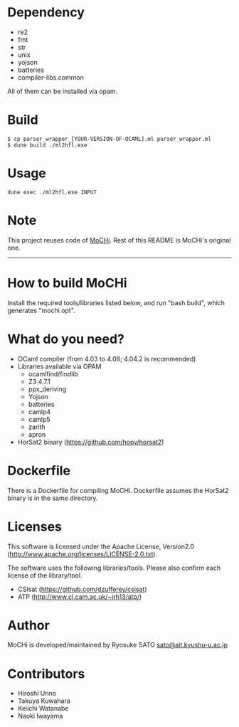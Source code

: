 

Dependency
==========

- re2
- fmt
- str
- unix
- yojson
- batteries
- compiler-libs.common

All of them can be installed via opam.

Build
=====

```
$ cp parser_wrapper_[YOUR-VERSION-OF-OCAML].ml parser_wrapper.ml
$ dune build ./ml2hfl.exe
```

Usage
=====

```
dune exec ./ml2hfl.exe INPUT
```

Note
====

This project reuses code of [MoCHi](http://www-kb.is.s.u-tokyo.ac.jp/~ryosuke/mochi/).
Rest of this README is MoCHi's original one.

--------------------------------------------------------------------------------

How to build MoCHi
==================

 Install the required tools/libraries listed below,
 and run "bash build", which generates "mochi.opt".


What do you need?
=================

- OCaml compiler (from 4.03 to 4.08; 4.04.2 is recommended)
- Libraries available via OPAM
  - ocamlfind/findlib
  - Z3 4.7.1
  - ppx_deriving
  - Yojson
  - batteries
  - camlp4
  - camlp5
  - zarith
  - apron
- HorSat2 binary (https://github.com/hopv/horsat2)


Dockerfile
==========

 There is a Dockerfile for compiling MoCHi.
 Dockerfile assumes the HorSat2 binary is in the same directory.


Licenses
========

 This software is licensed under the Apache License, Version2.0 (http://www.apache.org/licenses/LICENSE-2.0.txt).

 The software uses the following libraries/tools.
 Please also confirm each license of the library/tool.
- CSIsat (https://github.com/dzufferey/csisat)
- ATP (http://www.cl.cam.ac.uk/~jrh13/atp/)


Author
=======

 MoCHi is developed/maintained by Ryosuke SATO <sato@ait.kyushu-u.ac.jp>


Contributors
============

- Hiroshi Unno
- Takuya Kuwahara
- Keiichi Watanabe
- Naoki Iwayama
